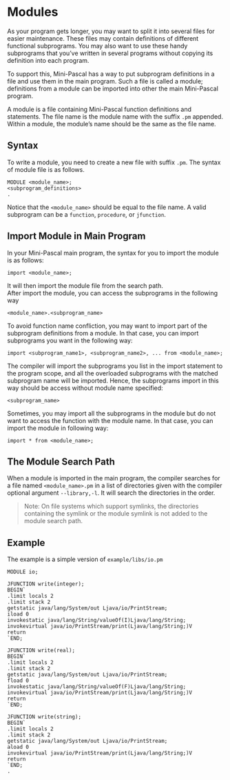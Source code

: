 # Modules
As your program gets longer, you may want to split it into several files for easier maintenance. These files may contain definitions of different functional subprograms. You may also want to use these handy subprograms that you’ve written in several programs without copying its definition into each program.

To support this, Mini-Pascal has a way to put subprogram definitions in a file and use them in the main program. Such a file is called a module; definitions from a module can be imported into other the main Mini-Pascal program.

A module is a file containing Mini-Pascal function definitions and statements. The file name is the module name with the suffix `.pm` appended. Within a module, the module’s name should be the same as the file name.

## Syntax
To write a module, you need to create a new file with suffix `.pm`. The syntax of module file is as follows.
```
MODULE <module_name>;
<subprogram_definitions>
.
```
Notice that the `<module_name>` should be equal to the file name. A valid subprogram can be a `function`, `procedure`, or `jfunction`.

## Import Module in Main Program
In your Mini-Pascal main program, the syntax for you to import the module is as follows:
```
import <module_name>;
```
It will then import the module file from the search path.   
After import the module, you can access the subprograms in the following way
```
<module_name>.<subprogram_name>
```
To avoid function name confliction, you may want to import part of the subprogram definitions from a module. In that case, you can import subprograms you want in the following way:
```
import <subprogram_name1>, <subprogram_name2>, ... from <module_name>;
```
The compiler will import the subprograms you list in the import statement to the program scope, and all the overloaded subprograms with the matched subprogram name will be imported. Hence, the subprograms import in this way should be access without module name specified:
```
<subprogram_name>
```
Sometimes, you may import all the subprograms in the module but do not want to access the function with the module name. In that case, you can import the module in following way:
```
import * from <module_name>;
```

## The Module Search Path
When a module is imported in the main program, the compiler searches for a file named `<module_name>.pm` in a list of directories given with the compiler optional argument `--library,-l`. It will search the directories in the order.

> Note: On file systems which support symlinks, the directories containing the symlink or the module symlink is not added to the module search path.

## Example
The example is a simple version of `example/libs/io.pm`   
```
MODULE io;

JFUNCTION write(integer);
BEGIN`
.limit locals 2
.limit stack 2
getstatic java/lang/System/out Ljava/io/PrintStream;
iload 0
invokestatic java/lang/String/valueOf(I)Ljava/lang/String;
invokevirtual java/io/PrintStream/print(Ljava/lang/String;)V
return
`END;

JFUNCTION write(real);
BEGIN`
.limit locals 2
.limit stack 2
getstatic java/lang/System/out Ljava/io/PrintStream;
fload 0
invokestatic java/lang/String/valueOf(F)Ljava/lang/String;
invokevirtual java/io/PrintStream/print(Ljava/lang/String;)V
return
`END;

JFUNCTION write(string);
BEGIN`
.limit locals 2
.limit stack 2
getstatic java/lang/System/out Ljava/io/PrintStream;
aload 0
invokevirtual java/io/PrintStream/print(Ljava/lang/String;)V
return
`END;
.
```
